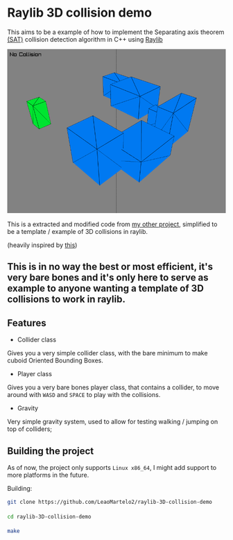 # Raylib 3D collision demo

This aims to be a example of how to implement the Separating axis theorem [(SAT)](https://en.wikipedia.org/wiki/Hyperplane_separation_theorem) collision detection algorithm in C++ using [Raylib](https://github.com/raysan5/raylib)

<img src="screenshot.png">

This is a extracted and modified code from [my other project](https://github.com/LeaoMartelo2/wireframe_game), simplified to be a template / example of 3D collisions in raylib.

(heavily inspired by [this](https://github.com/Trimurdev/Raylib-collision-demo))

## This is in no way the best or most efficient, it's very bare bones and it's only here to serve as example to anyone wanting a template of 3D collisions to work in raylib. 

## Features

 - Collider class

 Gives you a very simple collider class, with the bare minimum to make cuboid Oriented Bounding Boxes.

 - Player class

 Gives you a very bare bones player class, that contains a collider, to move around with `WASD` and `SPACE` to play with the collisions.

 - Gravity

 Very simple gravity system, used to allow for testing walking / jumping on top of colliders;


## Building the project

As of now, the project only supports `Linux x86_64`, I might add support to more platforms in the future.

Building:

```bash
git clone https://github.com/LeaoMartelo2/raylib-3D-collision-demo

cd raylib-3D-collision-demo

make
```



